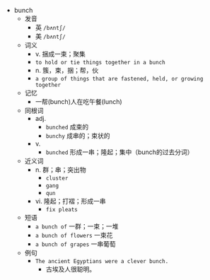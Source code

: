 - bunch
  - 发音
    - 英 `/bʌntʃ/`
    - 美 `/bʌntʃ/`
  - 词义
    - v. 捆成一束；聚集
    - `to hold or tie things together in a bunch`
    - n. 簇，束，捆；帮，伙
    - `a group of things that are fastened, held, or growing together`
  - 记忆
    - 一帮(bunch)人在吃午餐(lunch)
  - 同根词
    - adj.
      - `bunched` 成束的
      - `bunchy` 成串的；束状的
    - v.
      - `bunched` 形成一串；隆起；集中（bunch的过去分词）
  - 近义词
    - n. 群；串；突出物
      - `cluster`
      - `gang`
      - `qun`
    - vi. 隆起；打褶；形成一串
      - `fix pleats`
  - 短语
    - `a bunch of` 一群；一束；一堆 
    - `a bunch of flowers` 一束花 
    - `a bunch of grapes` 一串葡萄 
  - 例句
    - `The ancient Egyptians were a clever bunch.`
      - 古埃及人很聪明。

